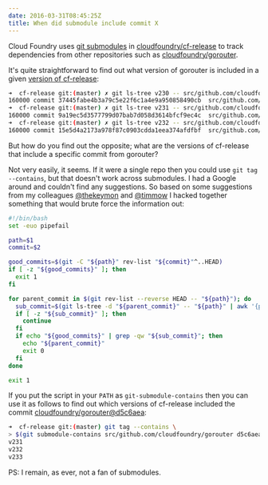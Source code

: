 ```yaml
---
date: 2016-03-31T08:45:25Z
title: When did submodule include commit X
---
```


Cloud Foundry uses [git submodules][] in [cloudfoundry/cf-release][] to
track dependencies from other repositories such as
[cloudfoundry/gorouter][].

[git submodules]: https://git-scm.com/book/en/v2/Git-Tools-Submodules
[cloudfoundry/cf-release]: https://github.com/cloudfoundry/cf-release
[cloudfoundry/gorouter]: https://github.com/cloudfoundry/gorouter

It's quite straightforward to find out what version of gorouter is included
in a given [version of cf-release][]:

[version of cf-release]: https://github.com/cloudfoundry/cf-release/releases

```sh
➜  cf-release git:(master) ✗ git ls-tree v230 -- src/github.com/cloudfoundry/gorouter
160000 commit 37445fabe4b3a79c5e22f6c1a4e9a950858490cb  src/github.com/cloudfoundry/gorouter
➜  cf-release git:(master) ✗ git ls-tree v231 -- src/github.com/cloudfoundry/gorouter
160000 commit 9a19ec5d3577799d07bab7d058d3614bfcf9ec4c  src/github.com/cloudfoundry/gorouter
➜  cf-release git:(master) ✗ git ls-tree v232 -- src/github.com/cloudfoundry/gorouter
160000 commit 15e5d4a2173a978f87c0903cdda1eea374afdfbf  src/github.com/cloudfoundry/gorouter
```

But how do you find out the opposite; what are the versions of cf-release
that include a specific commit from gorouter?

Not very easily, it seems. If it were a single repo then you could use `git
tag --contains`, but that doesn't work across submodules. I had a Google
around and couldn't find any suggestions. So based on some suggestions from
my colleagues [@thekeymon][] and [@timmow][] I hacked together something
that would brute force the information out:

[@thekeymon]: https://twitter.com/thekeymon
[@timmow]: https://twitter.com/timmow

```sh
#!/bin/bash
set -euo pipefail

path=$1
commit=$2

good_commits=$(git -C "${path}" rev-list "${commit}"^..HEAD)
if [ -z "${good_commits}" ]; then
  exit 1
fi

for parent_commit in $(git rev-list --reverse HEAD -- "${path}"); do
  sub_commit=$(git ls-tree -d "${parent_commit}" -- "${path}" | awk '{print $3}')
  if [ -z "${sub_commit}" ]; then
    continue
  fi
  if echo "${good_commits}" | grep -qw "${sub_commit}"; then
    echo "${parent_commit}"
    exit 0
  fi
done

exit 1
```

If you put the script in your `PATH` as `git-submodule-contains` then you
can use it as follows to find out which versions of cf-release included the
commit [cloudfoundry/gorouter@d5c6aea][]:

[cloudfoundry/gorouter@d5c6aea]: https://github.com/cloudfoundry/gorouter/commit/d5c6aeacce7648d4b929a20f55682404e87187de

```sh
➜  cf-release git:(master) git tag --contains \
> $(git submodule-contains src/github.com/cloudfoundry/gorouter d5c6aea)
v231
v232
v233
```

PS: I remain, as ever, not a fan of submodules.
